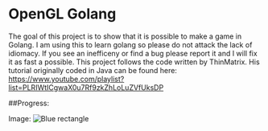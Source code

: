 # OpenGL Golang
The goal of this project is to show that it is possible to make a game in Golang. I am using this to learn golang so please do not attack the lack of idiomacy. If you see an inefficeny or find a bug please report it and I will fix it as fast a possible. This project follows the code written by ThinMatrix. His tutorial originally coded in Java can be found here: 
https://www.youtube.com/playlist?list=PLRIWtICgwaX0u7Rf9zkZhLoLuZVfUksDP

##Progress:

Image: ![Blue rectangle](https://i.imgur.com/19xpCKl.png "Tutorial 12")
